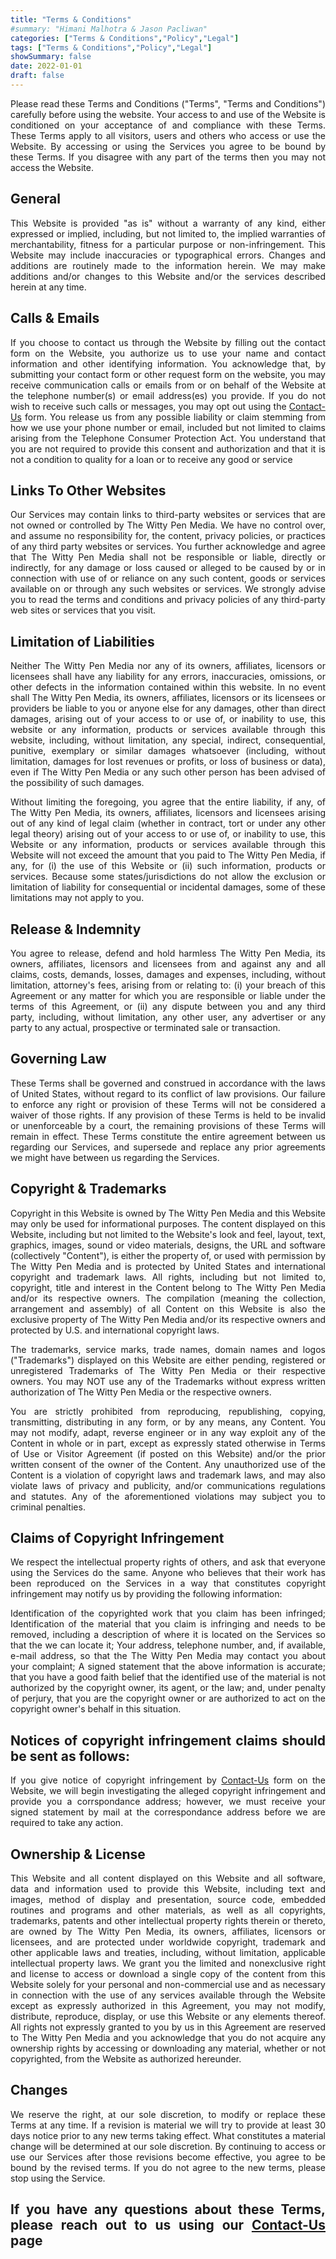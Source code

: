 ```yaml
---
title: "Terms & Conditions"
#summary: "Himani Malhotra & Jason Pacliwan"
categories: ["Terms & Conditions","Policy","Legal"]
tags: ["Terms & Conditions","Policy","Legal"]
showSummary: false
date: 2022-01-01
draft: false
---
```


<div align="justify">

Please read these Terms and Conditions ("Terms", "Terms and Conditions") carefully before using the website. Your access to and use of the Website is conditioned on your acceptance of and compliance with these Terms. These Terms apply to all visitors, users and others who access or use the Website. By accessing or using the Services you agree to be bound by these Terms. If you disagree with any part of the terms then you may not access the Website.

## General
This Website is provided "as is" without a warranty of any kind, either expressed or implied, including, but not limited to, the implied warranties of merchantability, fitness for a particular purpose or non-infringement. This Website may include inaccuracies or typographical errors. Changes and additions are routinely made to the information herein. We may make additions and/or changes to this Website and/or the services described herein at any time.

## Calls & Emails
If you choose to contact us through the Website by filling out the contact form on the Website, you authorize us to use your name and contact information and other identifying information. You acknowledge that, by submitting your contact form or other request form on the website, you may receive communication calls or emails from or on behalf of the Website at the telephone number(s) or email address(es) you provide. If you do not wish to receive such calls or messages, you may opt out using the  [Contact-Us](/contact-us/) form.  You release us from any possible liability or claim stemming from how we use your phone number or email, included but not limited to claims arising from the Telephone Consumer Protection Act. You understand that you are not required to provide this consent and authorization and that it is not a condition to quality for a loan or to receive any good or service

## Links To Other Websites
Our Services may contain links to third-party websites or services that are not owned or controlled by The Witty Pen Media. We have no control over, and assume no responsibility for, the content, privacy policies, or practices of any third party websites or services. You further acknowledge and agree that The Witty Pen Media shall not be responsible or liable, directly or indirectly, for any damage or loss caused or alleged to be caused by or in connection with use of or reliance on any such content, goods or services available on or through any such websites or services. We strongly advise you to read the terms and conditions and privacy policies of any third-party web sites or services that you visit.

## Limitation of Liabilities
Neither The Witty Pen Media nor any of its owners, affiliates, licensors or licensees shall have any liability for any errors, inaccuracies, omissions, or other defects in the information contained within this website. In no event shall The Witty Pen Media, its owners, affiliates, licensors or its licensees or providers be liable to you or anyone else for any damages, other than direct damages, arising out of your access to or use of, or inability to use, this website or any information, products or services available through this website, including, without limitation, any special, indirect, consequential, punitive, exemplary or similar damages whatsoever (including, without limitation, damages for lost revenues or profits, or loss of business or data), even if The Witty Pen Media or any such other person has been advised of the possibility of such damages.

Without limiting the foregoing, you agree that the entire liability, if any, of The Witty Pen Media, its owners, affiliates, licensors and licensees arising out of any kind of legal claim (whether in contract, tort or under any other legal theory) arising out of your access to or use of, or inability to use, this Website or any information, products or services available through this Website will not exceed the amount that you paid to The Witty Pen Media, if any, for (i) the use of this Website or (ii) such information, products or services. Because some states/jurisdictions do not allow the exclusion or limitation of liability for consequential or incidental damages, some of these limitations may not apply to you.

## Release & Indemnity
You agree to release, defend and hold harmless The Witty Pen Media, its owners, affiliates, licensors and licensees from and against any and all claims, costs, demands, losses, damages and expenses, including, without limitation, attorney's fees, arising from or relating to: (i) your breach of this Agreement or any matter for which you are responsible or liable under the terms of this Agreement, or (ii) any dispute between you and any third party, including, without limitation, any other user, any advertiser or any party to any actual, prospective or terminated sale or transaction.

## Governing Law
These Terms shall be governed and construed in accordance with the laws of United States, without regard to its conflict of law provisions. Our failure to enforce any right or provision of these Terms will not be considered a waiver of those rights. If any provision of these Terms is held to be invalid or unenforceable by a court, the remaining provisions of these Terms will remain in effect. These Terms constitute the entire agreement between us regarding our Services, and supersede and replace any prior agreements we might have between us regarding the Services.

## Copyright & Trademarks
Copyright in this Website is owned by The Witty Pen Media and this Website may only be used for informational purposes. The content displayed on this Website, including but not limited to the Website's look and feel, layout, text, graphics, images, sound or video materials, designs, the URL and software (collectively "Content"), is either the property of, or used with permission by The Witty Pen Media and is protected by United States and international copyright and trademark laws. All rights, including but not limited to, copyright, title and interest in the Content belong to The Witty Pen Media and/or its respective owners. The compilation (meaning the collection, arrangement and assembly) of all Content on this Website is also the exclusive property of The Witty Pen Media and/or its respective owners and protected by U.S. and international copyright laws.

The trademarks, service marks, trade names, domain names and logos ("Trademarks") displayed on this Website are either pending, registered or unregistered Trademarks of The Witty Pen Media or their respective owners. You may NOT use any of the Trademarks without express written authorization of The Witty Pen Media or the respective owners.

You are strictly prohibited from reproducing, republishing, copying, transmitting, distributing in any form, or by any means, any Content. You may not modify, adapt, reverse engineer or in any way exploit any of the Content in whole or in part, except as expressly stated otherwise in Terms of Use or Visitor Agreement (if posted on this Website) and/or the prior written consent of the owner of the Content. Any unauthorized use of the Content is a violation of copyright laws and trademark laws, and may also violate laws of privacy and publicity, and/or communications regulations and statutes. Any of the aforementioned violations may subject you to criminal penalties.

## Claims of Copyright Infringement
We respect the intellectual property rights of others, and ask that everyone using the Services do the same. Anyone who believes that their work has been reproduced on the Services in a way that constitutes copyright infringement may notify us by providing the following information:

Identification of the copyrighted work that you claim has been infringed;
Identification of the material that you claim is infringing and needs to be removed, including a description of where it is located on the Services so that the we can locate it;
Your address, telephone number, and, if available, e-mail address, so that the The Witty Pen Media may contact you about your complaint;
A signed statement that the above information is accurate; that you have a good faith belief that the identified use of the material is not authorized by the copyright owner, its agent, or the law; and, under penalty of perjury, that you are the copyright owner or are authorized to act on the copyright owner's behalf in this situation.

## Notices of copyright infringement claims should be sent as follows:
If you give notice of copyright infringement by [Contact-Us](/contact-us/) form on the Website, we will begin investigating the alleged copyright infringement and provide you a corrspondance address; however, we must receive your signed statement by mail at the correspondance address before we are required to take any action. 

## Ownership & License
This Website and all content displayed on this Website and all software, data and information used to provide this Website, including text and images, method of display and presentation, source code, embedded routines and programs and other materials, as well as all copyrights, trademarks, patents and other intellectual property rights therein or thereto, are owned by The Witty Pen Media, its owners, affiliates, licensors or licensees, and are protected under worldwide copyright, trademark and other applicable laws and treaties, including, without limitation, applicable intellectual property laws. We grant you the limited and nonexclusive right and license to access or download a single copy of the content from this Website solely for your personal and non-commercial use and as necessary in connection with the use of any services available through the Website except as expressly authorized in this Agreement, you may not modify, distribute, reproduce, display, or use this Website or any elements thereof. All rights not expressly granted to you by us in this Agreement are reserved to The Witty Pen Media and you acknowledge that you do not acquire any ownership rights by accessing or downloading any material, whether or not copyrighted, from the Website as authorized hereunder.

## Changes
We reserve the right, at our sole discretion, to modify or replace these Terms at any time. If a revision is material we will try to provide at least 30 days notice prior to any new terms taking effect. What constitutes a material change will be determined at our sole discretion. By continuing to access or use our Services after those revisions become effective, you agree to be bound by the revised terms. If you do not agree to the new terms, please stop using the Service.

## If you have any questions about these Terms, please reach out to us using our [Contact-Us](/contact-us/) page

</div>